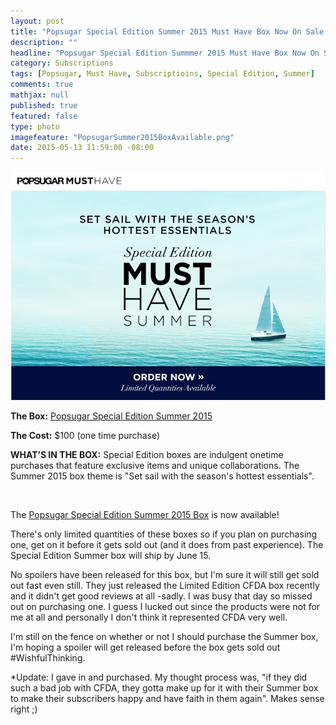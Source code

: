 ```yaml
---
layout: post
title: "Popsugar Special Edition Summer 2015 Must Have Box Now On Sale!"
description: ""
headline: "Popsugar Special Edition Summmer 2015 Must Have Box Now On Sale!"
category: Subscriptions
tags: [Popsugar, Must Have, Subscriptioins, Special Edition, Summer]
comments: true
mathjax: null
published: true
featured: false
type: photo
imagefeature: "PopsugarSummer2015BoxAvailable.png"
date: 2015-05-13 11:59:00 -08:00
---
```


![Popsugar Summer Box Available](/images/PopsugarSummer2015BoxAvailable.png)
<p><b>The Box:</b> <a href="http://popsu.gr/vXrB">Popsugar Special Edition Summer 2015</a></p>
<p><b>The Cost:</b> $100 (one time purchase)</p>
<p><b>WHAT’S IN THE BOX:</b> Special Edition boxes are indulgent onetime purchases that feature exclusive items and unique collaborations. 
The Summer 2015 box theme is "Set sail with the season's hottest essentials".</p>
<br>

<p>The <a href="http://popsu.gr/vXrB">Popsugar Special Edition Summer 2015 Box</a> is now available!</p>

<p>There's only limited quantities of these boxes so if you plan on purchasing one, get on it before it gets sold out (and it does from past experience). The Special Edition Summer box will ship by June 15.</p>

<p>No spoilers have been released for this box, but I'm sure it will still get sold out fast even still. 
They just released the Limited Edition CFDA box recently and it didn't get good reviews at all -sadly. 
I was busy that day so missed out on purchasing one. I guess I lucked out since the products were not for me at all and 
personally I don't think it represented CFDA very well.</p>
<p>I'm still on the fence on whether or not I should purchase the Summer box, I'm hoping a spoiler will get released before the box gets sold out #WishfulThinking.</p>

<p>*Update: I gave in and purchased. My thought process was, "if they did such a bad job with CFDA, they gotta make up for it with their Summer box to make their subscribers happy and have faith in them again". Makes sense right ;) </p>
